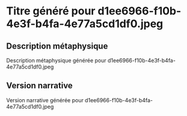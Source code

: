 # Titre généré pour d1ee6966-f10b-4e3f-b4fa-4e77a5cd1df0.jpeg

## Description métaphysique
Description métaphysique générée pour d1ee6966-f10b-4e3f-b4fa-4e77a5cd1df0.jpeg

## Version narrative
Version narrative générée pour d1ee6966-f10b-4e3f-b4fa-4e77a5cd1df0.jpeg
